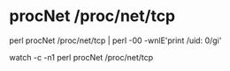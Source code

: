 # procNet /proc/net/tcp 

perl procNet /proc/net/tcp | perl -00 -wnlE'print /uid: 0/gi'

watch -c -n1 perl procNet /proc/net/tcp
